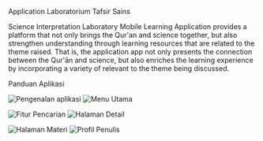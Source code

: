 Application Laboratorium Tafsir Sains

Science Interpretation Laboratory Mobile Learning Application
provides a platform that not only
brings the Qur'an and science together, but also
strengthen understanding through learning resources
that are related to the theme raised. That is, the application
app not only presents the connection between the Qur'ān
and science, but also enriches the
learning experience by incorporating a variety of
relevant to the theme being discussed.

Panduan Aplikasi 

![Pengenalan aplikasi](https://github.com/Haidarbagir30/Tafsirsainsapp/assets/77045915/0eb2b05c-ceaa-438b-ae0f-ecdb81fe74f0)  ![Menu Utama](https://github.com/Haidarbagir30/Tafsirsainsapp/assets/77045915/afe22159-7939-43a0-9a20-cd28c3b31748)

![Fitur Pencarian](https://github.com/Haidarbagir30/Tafsirsainsapp/assets/77045915/5931b4cd-f0f6-43c1-878a-1a0b8841c285)  ![Halaman Detail](https://github.com/Haidarbagir30/Tafsirsainsapp/assets/77045915/687f43b8-90ab-4dae-9c03-186fc6aad87c)

![Halaman Materi](https://github.com/Haidarbagir30/Tafsirsainsapp/assets/77045915/8d0c81f6-8d72-4da6-ade0-b0f7a03b07e1) ![Profil Penulis](https://github.com/Haidarbagir30/Tafsirsainsapp/assets/77045915/ffd11116-f3ba-47d6-ae73-e0079b01d25b)

